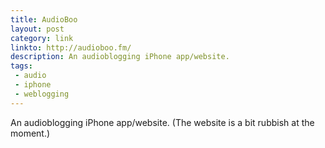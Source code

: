 ```yaml
---
title: AudioBoo
layout: post
category: link
linkto: http://audioboo.fm/
description: An audioblogging iPhone app/website.
tags:
 - audio
 - iphone
 - weblogging
---
```

An audioblogging iPhone app/website. (The website is a bit rubbish at the moment.)